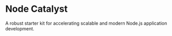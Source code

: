 # Node Catalyst

A robust starter kit for accelerating scalable and modern Node.js application development.